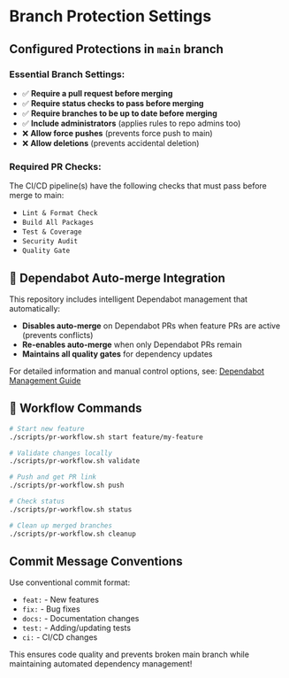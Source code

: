 # Branch Protection Settings

## Configured Protections in `main` branch

### Essential Branch Settings:
- ✅ **Require a pull request before merging**
- ✅ **Require status checks to pass before merging**
- ✅ **Require branches to be up to date before merging**
- ✅ **Include administrators** (applies rules to repo admins too)
- ❌ **Allow force pushes** (prevents force push to main)
- ❌ **Allow deletions** (prevents accidental deletion)

### Required PR Checks:
The CI/CD pipeline(s) have the following checks that must pass before merge to main:
- `Lint & Format Check`
- `Build All Packages` 
- `Test & Coverage`
- `Security Audit`
- `Quality Gate`

## 🤖 Dependabot Auto-merge Integration

This repository includes intelligent Dependabot management that automatically:
- **Disables auto-merge** on Dependabot PRs when feature PRs are active (prevents conflicts)
- **Re-enables auto-merge** when only Dependabot PRs remain
- **Maintains all quality gates** for dependency updates

For detailed information and manual control options, see: [Dependabot Management Guide](DEPENDABOT_MANAGEMENT.md)

## 🚀 Workflow Commands

```bash
# Start new feature
./scripts/pr-workflow.sh start feature/my-feature

# Validate changes locally  
./scripts/pr-workflow.sh validate

# Push and get PR link
./scripts/pr-workflow.sh push

# Check status
./scripts/pr-workflow.sh status

# Clean up merged branches
./scripts/pr-workflow.sh cleanup
```

##  Commit Message Conventions

Use conventional commit format:
- `feat:` - New features
- `fix:` - Bug fixes  
- `docs:` - Documentation changes
- `test:` - Adding/updating tests
- `ci:` - CI/CD changes

This ensures code quality and prevents broken main branch while maintaining automated dependency management!